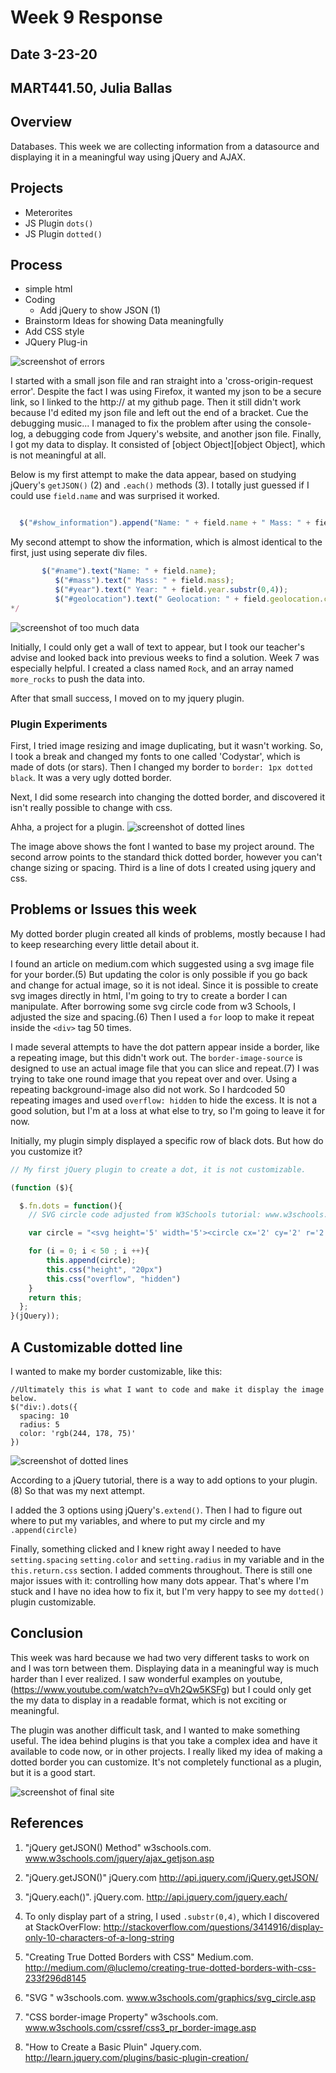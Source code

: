 # Week 9 Response
## Date 3-23-20
## MART441.50, Julia Ballas


## Overview

Databases. This week we are collecting information from a datasource and displaying it in a meaningful way using jQuery and AJAX.

## Projects

- Meterorites
- JS Plugin `dots()`
- JS Plugin `dotted()`

## Process

- simple html
- Coding
  - Add jQuery to show JSON (1)
- Brainstorm Ideas for showing Data meaningfully
- Add CSS style
- JQuery Plug-in

![screenshot of errors](./images/screenshot_error-to-success.png)

I started with a small json file and ran straight into a 'cross-origin-request error'. Despite the fact I was using Firefox, it wanted my json to be a secure link, so I linked to the http:// at my github page. Then it still didn't work because I'd edited my json file and left out the end of a bracket. Cue the debugging music... I managed to fix the problem after using the console-log, a debugging code from Jquery's website, and another json file. Finally, I got my data to display. It consisted of [object Object][object Object], which is not meaningful at all.

Below is my first attempt to make the data appear, based on studying jQuery's `getJSON()` (2) and `.each()` methods (3). I totally just guessed if I could use `field.name` and was surprised it worked.
```javascript

  $("#show_information").append("Name: " + field.name + " Mass: " + field.mass + " Year: " + field.year.substr(0,4) + " Geolocation: " + field.geolocation.coordinates + "<br>" );
```

My second attempt to show the information, which is almost identical to the first, just using seperate div files.
``` javascript
       $("#name").text("Name: " + field.name);
          $("#mass").text(" Mass: " + field.mass);
          $("#year").text(" Year: " + field.year.substr(0,4));
          $("#geolocation").text(" Geolocation: " + field.geolocation.coordinates);
*/
```

![screenshot of too much data](./images/screenshot_text_wall.png)

Initially, I could only get a wall of text to appear, but I took our teacher's advise and looked back into previous weeks to find a solution. Week 7 was especially helpful. I created a class named `Rock`, and an array named `more_rocks` to push the data into.

After that small success, I moved on to my jquery plugin.

### Plugin Experiments

First, I tried image resizing and image duplicating, but it wasn't working. So, I took a break and changed my fonts to one called 'Codystar', which is made of dots (or stars). Then I changed my border to `border: 1px dotted black`. It was a very ugly dotted border.

Next, I did some research into changing the dotted border, and discovered it isn't really possible to change with css.

Ahha, a project for a plugin.
![screenshot of dotted lines](./images/screenshot_dotted.png)

The image above shows the font I wanted to base my project around. The second arrow points to the standard thick dotted border, however you can't change sizing or spacing. Third is a line of dots I created using jquery and css.


## Problems or Issues this week

My dotted border plugin created all kinds of problems, mostly because I had to keep researching every little detail about it.

I found an article on medium.com which suggested using a svg image file for your border.(5) But updating the color is only possible if you go back and change for actual image, so it is not ideal. Since it is possible to create svg images directly in html, I'm going to try to create a border I can manipulate. After borrowing some svg circle code from w3 Schools, I adjusted the size and spacing.(6) Then I used a `for` loop to make it repeat inside the `<div>` tag 50 times.

I made several attempts to have the dot pattern appear inside a border, like a repeating image, but this didn't work out. The `border-image-source` is designed to use an actual image file that you can slice and repeat.(7) I was trying to take one round image that you repeat over and over. Using a repeating background-image also did not work. So I hardcoded 50 repeating images and used `overflow: hidden` to hide the excess. It is not a good solution, but I'm at a loss at what else to try, so I'm going to leave it for now.

Initially, my plugin simply displayed a specific row of black dots. But how do you customize it?

```js
// My first jQuery plugin to create a dot, it is not customizable.

(function ($){

  $.fn.dots = function(){
    // SVG circle code adjusted from W3Schools tutorial: www.w3schools.com/graphics/svg_circle.asp

    var circle = "<svg height='5' width='5'><circle cx='2' cy='2' r='2' fill='black'/></svg>"

    for (i = 0; i < 50 ; i ++){
        this.append(circle);
        this.css("height", "20px")
        this.css("overflow", "hidden")
    }
    return this;
  };
}(jQuery));
```

## A Customizable dotted line

I wanted to make my border customizable, like this:

```jQuery
//Ultimately this is what I want to code and make it display the image below.
$("div:).dots({
  spacing: 10
  radius: 5
  color: 'rgb(244, 178, 75)'
})
```
![screenshot of dotted lines](./images/screenshot_yellow_dot.png)

According to a jQuery tutorial, there is a way to add options to your plugin. (8) So that was my next attempt.

I added the 3 options using jQuery's`.extend()`. Then I had to figure out where to put my variables, and where to put my circle and my `.append(circle)`

Finally, something clicked and I knew right away I needed to have `setting.spacing` `setting.color` and `setting.radius` in my variable and in the `this.return.css` section. I added comments throughout. There is still one major issues with it: controlling how many dots appear. That's where I'm stuck and I have no idea how to fix it, but I'm very happy to see my `dotted()` plugin customizable.

## Conclusion

This week was hard because we had two very different tasks to work on and I was torn between them. Displaying data in a meaningful way is much harder than I ever realized. I saw wonderful examples on youtube,(https://www.youtube.com/watch?v=qVh2Qw5KSFg) but I could only get the my data to display in a readable format, which is not exciting or meaningful.

The plugin was another difficult task, and I wanted to make something useful. The idea behind plugins is that you take a complex idea and have it available to code now, or in other projects. I really liked my idea of making a dotted border you can customize. It's not completely functional as a plugin, but it is a good start.

![screenshot of final site ](./images/screenshot_final_yellow.png)
## References
1. "jQuery getJSON() Method" w3schools.com. www.w3schools.com/jquery/ajax_getjson.asp
2. "jQuery.getJSON()" jQuery.com http://api.jquery.com/jQuery.getJSON/
3. "jQuery.each()". jQuery.com. http://api.jquery.com/jquery.each/

4. To only display part of a string, I used `.substr(0,4)`, which I discovered at StackOverFlow: http://stackoverflow.com/questions/3414916/display-only-10-characters-of-a-long-string

5. "Creating True Dotted Borders with CSS" Medium.com. http://medium.com/@luclemo/creating-true-dotted-borders-with-css-233f296d8145
6. "SVG <circle>" w3schools.com. www.w3schools.com/graphics/svg_circle.asp
7. "CSS border-image Property" w3schools.com. www.w3schools.com/cssref/css3_pr_border-image.asp
8. "How to Create a Basic Pluin" Jquery.com. http://learn.jquery.com/plugins/basic-plugin-creation/
